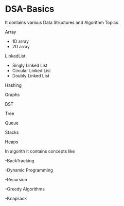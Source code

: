 # DSA-Basics

It contains various Data Structures and Algorithm Topics.

Array
 - 1D array
 - 2D array

LinkedList
 - Singly Linked List
 - Circular Linked List
 - Doubly Linked List

Hashing

Graphs

BST

Tree

Queue

Stacks

Heaps


In algorith it contains concepts like

-BackTracking

-Dynamic Programming

-Recursion

-Greedy Algorithms

-Knapsack
